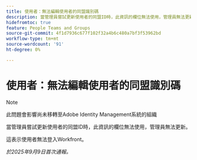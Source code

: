 ```yaml
---
title: 使用者：無法編輯使用者的同盟識別碼
description: 當管理員嘗試更新使用者的同盟ID時，此資訊的欄位無法使用，管理員無法更新。
hidefromtoc: true
feature: People Teams and Groups
source-git-commit: 4f1d7936c677f102f32a4b6c480a7bf3f53962bd
workflow-type: tm+mt
source-wordcount: '91'
ht-degree: 0%

---
```



# 使用者：無法編輯使用者的同盟識別碼

>[!NOTE]
>
>此問題會影響尚未移轉至Adobe Identity Management系統的組織

當管理員嘗試更新使用者的同盟ID時，此資訊的欄位無法使用，管理員無法更新。

這表示使用者無法登入Workfront。

_於2025年9月9日首次通報。_
